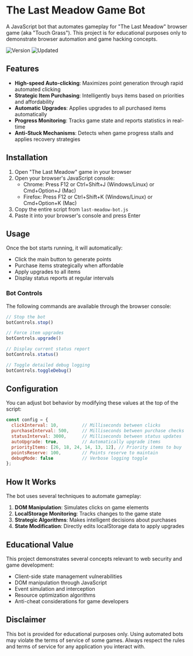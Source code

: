 # The Last Meadow Game Bot

A JavaScript bot that automates gameplay for "The Last Meadow" browser game (aka "Touch Grass"). This project is for educational purposes only to demonstrate browser automation and game hacking concepts.

![Version](https://img.shields.io/badge/version-1.1.0-blue)
![Updated](https://img.shields.io/badge/updated-2025--04--02-green)

## Features

- **High-speed Auto-clicking**: Maximizes point generation through rapid automated clicking
- **Strategic Item Purchasing**: Intelligently buys items based on priorities and affordability
- **Automatic Upgrades**: Applies upgrades to all purchased items automatically
- **Progress Monitoring**: Tracks game state and reports statistics in real-time
- **Anti-Stuck Mechanisms**: Detects when game progress stalls and applies recovery strategies

## Installation

1. Open "The Last Meadow" game in your browser
2. Open your browser's JavaScript console:
   - Chrome: Press F12 or Ctrl+Shift+J (Windows/Linux) or Cmd+Option+J (Mac)
   - Firefox: Press F12 or Ctrl+Shift+K (Windows/Linux) or Cmd+Option+K (Mac)
3. Copy the entire script from `last-meadow-bot.js`
4. Paste it into your browser's console and press Enter

## Usage

Once the bot starts running, it will automatically:
- Click the main button to generate points
- Purchase items strategically when affordable
- Apply upgrades to all items
- Display status reports at regular intervals

### Bot Controls

The following commands are available through the browser console:

```javascript
// Stop the bot
botControls.stop()

// Force item upgrades
botControls.upgrade()

// Display current status report
botControls.status()

// Toggle detailed debug logging
botControls.toggleDebug()
```

## Configuration

You can adjust bot behavior by modifying these values at the top of the script:

```javascript
const config = {
  clickInterval: 10,         // Milliseconds between clicks
  purchaseInterval: 500,     // Milliseconds between purchase checks
  statusInterval: 3000,      // Milliseconds between status updates
  autoUpgrade: true,         // Automatically upgrade items
  priorityItems: [26, 18, 24, 14, 13, 12], // Priority items to buy
  pointsReserve: 100,        // Points reserve to maintain
  debugMode: false           // Verbose logging toggle
};
```

## How It Works

The bot uses several techniques to automate gameplay:

1. **DOM Manipulation**: Simulates clicks on game elements
2. **LocalStorage Monitoring**: Tracks changes to the game state
3. **Strategic Algorithms**: Makes intelligent decisions about purchases
4. **State Modification**: Directly edits localStorage data to apply upgrades

## Educational Value

This project demonstrates several concepts relevant to web security and game development:

- Client-side state management vulnerabilities
- DOM manipulation through JavaScript
- Event simulation and interception
- Resource optimization algorithms
- Anti-cheat considerations for game developers

## Disclaimer

This bot is provided for educational purposes only. Using automated bots may violate the terms of service of some games. Always respect the rules and terms of service for any application you interact with.